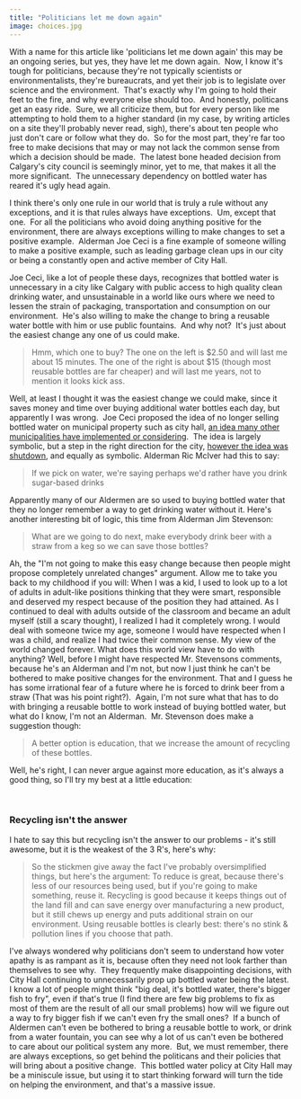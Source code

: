 ```yaml
---
title: "Politicians let me down again"
image: choices.jpg
---
```

<p>With a name for this article like 'politicians let me down again' this may be an ongoing series, but yes, they have let me down again.&nbsp; Now, I know it's tough for politicians, because they're not typically scientists or environmentalists, they're bureaucrats, and yet their job is to legislate over science and the environment.&nbsp; That's exactly why I'm going to hold their feet to the fire, and why everyone else should too.&nbsp; And honestly, politicans get an easy ride.&nbsp; Sure, we all criticize them, but for every person like me attempting to hold them to a higher standard (in my case, by writing articles on a site they'll probably never read, sigh), there's about ten people who just don't care or follow what they do.&nbsp; So for the most part, they're far too free to make decisions that may or may not lack the common sense from which a decision should be made.&nbsp; The latest bone headed decision from Calgary's city council is seemingly minor, yet to me, that makes it all the more significant.&nbsp; The unnecessary dependency on bottled water has reared it's ugly head again.<!-- pagebreak --></p>
<p>I think there's only one rule in our world that is truly a rule without any exceptions, and it is that rules always have exceptions.&nbsp; Um, except that one.&nbsp; For all the politicians who avoid doing anything positive for the environment, there are always exceptions willing to make changes to set a positive example.&nbsp; Alderman Joe Ceci is a fine example of someone willing to make a positive example, such as leading garbage clean ups in our city or being a constantly open and active member of City Hall.</p>
<p>Joe Ceci, like a lot of people these days, recognizes that bottled water is unnecessary in a city like Calgary with public access to high quality clean drinking water, and unsustainable in a world like ours where we need to lessen the strain of packaging, transportation and consumption on our environment.&nbsp; He's also willing to make the change to bring a reusable water bottle with him or use public fountains.&nbsp; And why not?&nbsp; It's just about the easiest change any one of us could make.</p>
<blockquote><img src="/file/post/politicians_let_me_down_again/choices.jpg" alt="" /><br />Hmm, which one to buy?  The one on the left is $2.50 and will last me about 15 minutes.  The one of the right is about $15 (though most reusable bottles are far cheaper) and will last me years, not to mention it looks kick ass.<br /></blockquote>
<p>Well, at least I thought it was the easiest change we could make, since it saves money and time over buying additional water bottles each day, but apparently I was wrong.&nbsp; Joe Ceci proposed the idea of no longer selling bottled water on municipal property such as city hall, <a href="http://www.canada.com/topics/news/national/story.html?id=1027243">an idea many other municipalities have implemented or considering</a>.&nbsp; The idea is largely symbolic, but a step in the right direction for the city, <a href="http://calsun.canoe.ca/News/Alberta/2009/04/03/8988331-sun.html">however the idea was shutdown</a>, and equally as symbolic. Alderman Ric McIver had this to say:</p>
<blockquote>If we pick on water, we're saying perhaps we'd rather have you drink sugar-based drinks</blockquote>
<p>Apparently many of our Aldermen are so used to buying bottled water that they no longer remember a way to get drinking water without it.  Here's another interesting bit of logic, this time from Alderman Jim Stevenson:</p>
<blockquote>What are we going to do next, make everybody drink beer with a straw from a keg so we can save those bottles?</blockquote>
<p>Ah, the "I'm not going to make this easy change because then people might propose completely unrelated changes" argument.  Allow me to take you back to my childhood if you will: When I was a kid, I used to look up to a lot of adults in adult-like positions thinking that they were smart, responsible and deserved my respect because of the position they had attained.  As I continued to deal with adults outside of the classroom and became an adult myself (still a scary thought), I realized I had it completely wrong. I would deal with someone twice my age, someone I would have respected when I was a child, and realize I had twice their common sense.  My view of the world changed forever.  What does this world view have to do with anything?  Well, before I might have respected Mr. Stevensons comments, because he's an Alderman and I'm not, but now I just think he can't be bothered to make positive changes for the environment.  That and I guess he has some irrational fear of a future where he is forced to drink beer from a straw (That was his point right?).&nbsp; Again, I'm not sure what that has to do with bringing a reusable bottle to work instead of buying bottled water, but what do I know, I'm not an Alderman.&nbsp; Mr. Stevenson does make a suggestion though:</p>
<blockquote>A better option is education, that we increase the amount of recycling of these bottles.</blockquote>
<p>Well, he's right, I can never argue against more education, as it's always a good thing, so I'll try my best at a little education:</p>
<p>&nbsp;</p>
<h3>Recycling isn't the answer</h3>
<p>I hate to say this but recycling isn't the answer to our problems - it's still awesome, but it is the weakest of the 3 R's, here's why:</p>
<blockquote><img src="/file/post/politicians_let_me_down_again/reusable_bottles.gif" alt="" /><br /> So the stickmen give away the fact I've probably oversimplified things, but here's the argument: To reduce is great, because there's less of our resources being used, but if you're going to make something, reuse it.  Recycling is good because it keeps things out of the land fill and can save energy over manufacturing a new product, but it still chews up energy and puts additional strain on our environment.  Using reusable bottles is clearly best: there's no stink &amp; pollution lines if you choose that path.</blockquote>
<p>I've always wondered why politicians don't seem to understand how voter apathy is as rampant as it is, because often they need not look farther than themselves to see why.&nbsp; They frequently make disappointing decisions, with City Hall continuing to unnecessarily prop up bottled water being the latest.&nbsp; I know a lot of people might think "big deal, it's bottled water, there's bigger fish to fry", even if that's true (I find there are few big problems to fix as most of them are the result of all our small problems) how will we figure out a way to fry bigger fish if we can't even fry the small ones?&nbsp; If a bunch of Aldermen can't even be bothered to bring a reusable bottle to work, or drink from a water fountain, you can see why a lot of us can't even be bothered to care about our political system any more.&nbsp; But, we must remember, there are always exceptions, so get behind the politicans and their policies that will bring about a positive change.&nbsp; This bottled water policy at City Hall may be a miniscule issue, but using it to start thinking forward will turn the tide on helping the environment, and that's a massive issue.</p>